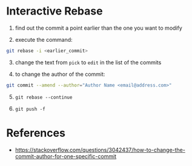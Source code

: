 # Interactive Rebase

1. find out the commit a point earlier than the one you want to modify

2. execute the command:

```bash
git rebase -i <earlier_commit>
```

3. change the text from `pick` to `edit` in the list of the commits

4. to change the author of the commit:

```bash
git commit --amend --author="Author Name <email@address.com>"
```

5. `git rebase --continue`

6. `git push -f`

# References

- https://stackoverflow.com/questions/3042437/how-to-change-the-commit-author-for-one-specific-commit